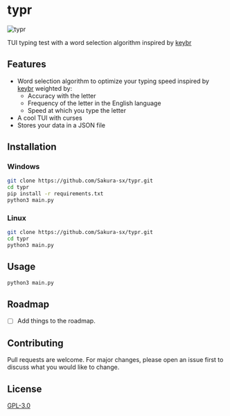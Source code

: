 # typr

![typr](https://github.com/Sakura-sx/typr/blob/main/image.png?raw=true)

TUI typing test with a word selection algorithm inspired by [keybr](https://keybr.com/)

## Features
 - Word selection algorithm to optimize your typing speed inspired by [keybr](https://keybr.com/) weighted by:
    - Accuracy with the letter
    - Frequency of the letter in the English language
    - Speed at which you type the letter
- A cool TUI with curses
- Stores your data in a JSON file

## Installation

### Windows

```bash
git clone https://github.com/Sakura-sx/typr.git
cd typr
pip install -r requirements.txt
python3 main.py
```

### Linux

```bash
git clone https://github.com/Sakura-sx/typr.git
cd typr
python3 main.py
```

## Usage

```bash
python3 main.py
```

## Roadmap
- [ ] Add things to the roadmap.


## Contributing

Pull requests are welcome. For major changes, please open an issue first
to discuss what you would like to change.

## License

[GPL-3.0](https://choosealicense.com/licenses/gpl-3.0/)